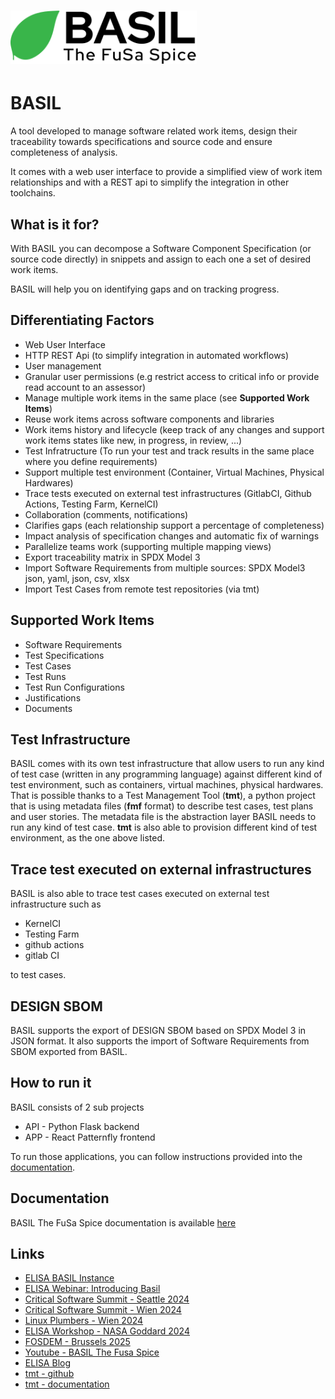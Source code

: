 # <img src="app/src/app/bgimages/basil_black.svg" alt= "BASIL | The FuSa Spice" height="85">

# BASIL

A tool developed to manage software related work items, design their traceability towards specifications and source code and ensure completeness of analysis.

It comes with a web user interface to provide a simplified view of work item relationships and with a REST api to simplify the integration in other toolchains.

## What is it for?

With BASIL you can decompose a Software Component Specification (or source code directly) in snippets and assign to each one a set of desired work items.

BASIL will help you on identifying gaps and on tracking progress.

## Differentiating Factors

- Web User Interface
- HTTP REST Api (to simplify integration in automated workflows)
- User management
- Granular user permissions (e.g restrict access to critical info or provide read account to an assessor)
- Manage multiple work items in the same place (see **Supported Work Items**)
- Reuse work items across software components and libraries
- Work items history and lifecycle (keep track of any changes and support work items states like new, in progress, in review, ...)
- Test Infratructure (To run your test and track results in the same place where you define requirements)
- Support multiple test environment (Container, Virtual Machines, Physical Hardwares)
- Trace tests executed on external test infrastructures (GitlabCI, Github Actions, Testing Farm, KernelCI)
- Collaboration (comments, notifications)
- Clarifies gaps (each relationship support a percentage of completeness)
- Impact analysis of specification changes and automatic fix of warnings
- Parallelize teams work (supporting multiple mapping views)
- Export traceability matrix in SPDX Model 3
- Import Software Requirements from multiple sources: SPDX Model3 json, yaml, json, csv, xlsx
- Import Test Cases from remote test repositories (via tmt)

## Supported Work Items

- Software Requirements
- Test Specifications
- Test Cases
- Test Runs
- Test Run Configurations
- Justifications
- Documents

## Test Infrastructure

BASIL comes with its own test infrastructure that allow users to run any kind of test case (written in any programming language)
against different kind of test environment, such as containers, virtual machines, physical hardwares.
That is possible thanks to a Test Management Tool (**tmt**), a python project that is using metadata files (**fmf** format) to describe test cases, test plans and user stories.
The metadata file is the abstraction layer BASIL needs to run any kind of test case.
**tmt** is also able to provision different kind of test environment, as the one above listed.

## Trace test executed on external infrastructures

BASIL is also able to trace test cases executed on external test infrastructure such as

- KernelCI
- Testing Farm
- github actions
- gitlab CI

to test cases.

## DESIGN SBOM

BASIL supports the export of DESIGN SBOM based on SPDX Model 3 in JSON format.
It also supports the import of Software Requirements from SBOM exported from BASIL.

## How to run it

BASIL consists of 2 sub projects

- API - Python Flask backend
- APP - React Patternfly frontend

To run those applications, you can follow instructions provided into the [documentation](https://basil-the-fusa-spice.readthedocs.io/en/latest/how_to_run_it.html).

## Documentation

BASIL The FuSa Spice documentation is available [here](https://basil-the-fusa-spice.readthedocs.io/)

## Links

- [ELISA BASIL Instance](http://elisa-builder-00.iol.unh.edu:9056/)
- [ELISA Webinar: Introducing Basil](https://elisa.tech/blog/2023/10/04/introducing-basil-video/)
- [Critical Software Summit - Seattle 2024](https://www.youtube.com/watch?v=1xmcpco14nE)
- [Critical Software Summit - Wien 2024](https://www.youtube.com/watch?v=dTXGpzM6eYw&pp=ygUVc3VtbWl0IHNvZnR3YXJlIGJhc2ls)
- [Linux Plumbers - Wien 2024](https://www.youtube.com/watch?v=3QuEXTafxT0&pp=ygUZbGludXggcGx1bWJlcnMgMjAyNCBiYXNpbA%3D%3D)
- [ELISA Workshop - NASA Goddard 2024](https://directory.elisa.tech/workshops/index.html#december-2024-maryland)
- [FOSDEM - Brussels 2025](https://fosdem.org/2025/schedule/event/fosdem-2025-4798-basil-an-open-source-tool-that-supports-requirements-traceability-with-design-sbom/)
- [Youtube - BASIL The Fusa Spice](https://www.youtube.com/@basil-the-fusa-spice/videos)
- [ELISA Blog](https://elisa.tech/blog/)
- [tmt - github](https://github.com/teemtee/tmt)
- [tmt - documentation](https://tmt.readthedocs.io/en/stable/)
